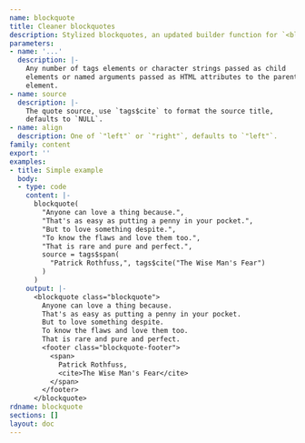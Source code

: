 ```yaml
---
name: blockquote
title: Cleaner blockquotes
description: Stylized blockquotes, an updated builder function for `<blockquote>`.
parameters:
- name: '...'
  description: |-
    Any number of tags elements or character strings passed as child
    elements or named arguments passed as HTML attributes to the parent
    element.
- name: source
  description: |-
    The quote source, use `tags$cite` to format the source title,
    defaults to `NULL`.
- name: align
  description: One of `"left"` or `"right"`, defaults to `"left"`.
family: content
export: ''
examples:
- title: Simple example
  body:
  - type: code
    content: |-
      blockquote(
        "Anyone can love a thing because.",
        "That's as easy as putting a penny in your pocket.",
        "But to love something despite.",
        "To know the flaws and love them too.",
        "That is rare and pure and perfect.",
        source = tags$span(
          "Patrick Rothfuss,", tags$cite("The Wise Man's Fear")
        )
      )
    output: |-
      <blockquote class="blockquote">
        Anyone can love a thing because.
        That's as easy as putting a penny in your pocket.
        But to love something despite.
        To know the flaws and love them too.
        That is rare and pure and perfect.
        <footer class="blockquote-footer">
          <span>
            Patrick Rothfuss,
            <cite>The Wise Man's Fear</cite>
          </span>
        </footer>
      </blockquote>
rdname: blockquote
sections: []
layout: doc
---
```

